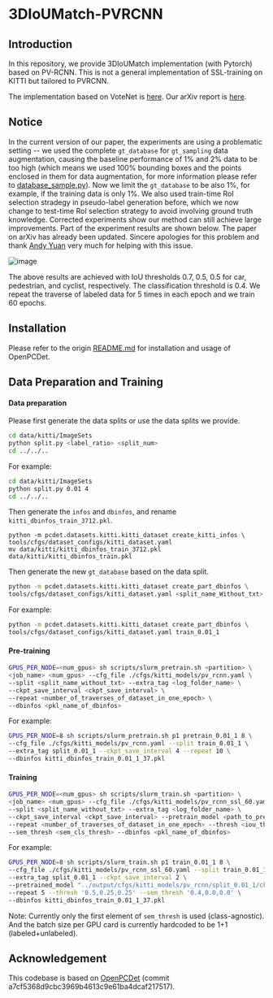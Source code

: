 # 3DIoUMatch-PVRCNN

## Introduction

In this repository, we provide 3DIoUMatch implementation (with Pytorch) based on PV-RCNN. This is not a general implementation of SSL-training on KITTI but tailored to PVRCNN.

The implementation based on VoteNet is [here](https://github.com/THU17cyz/3DIoUMatch). Our arXiv report is [here](https://arxiv.org/abs/2012.04355v3).

## Notice

In the current version of our paper, the experiments are using a problematic setting -- we used the complete `gt_database` for `gt_sampling` data augmentation, causing the baseline performance of 1% and 2% data to be too high (which means we used 100% bounding boxes and the points enclosed in them for data augmentation, for more information please refer to [database_sample.py](https://github.com/open-mmlab/OpenPCDet/blob/master/pcdet/datasets/augmentor/database_sampler.py)). Now we limit the `gt_database` to be also 1%, for example, if the training data is only 1%. We also used train-time RoI selection stradegy in pseudo-label generation before, which we now change to test-time RoI selection strategy to avoid involving ground truth knowledge. Corrected experiments show our method can still achieve large improvements. Part of the experiment results are shown below. The paper on arXiv has already been updated. Sincere apologies for this problem and thank [Andy Yuan](https://github.com/AndyYuan96) very much for helping with this issue.

![image](https://user-images.githubusercontent.com/52420115/122535862-8873fe00-d056-11eb-9ad3-bd41d76f6af9.png) 

The above results are achieved with IoU thresholds 0.7, 0.5, 0.5 for car, pedestrian, and cyclist, respectively. The classification threshold is 0.4. We repeat the traverse of labeled data for 5 times in each epoch and we train 60 epochs.


## Installation

Please refer to the origin [README.md](./README_OpenPCDet.md) for installation and usage of OpenPCDet.

## Data Preparation and Training

#### Data preparation

Please first generate the data splits or use the data splits we provide.

```bash
cd data/kitti/ImageSets
python split.py <label_ratio> <split_num>
cd ../../..
```

For example:

```bash
cd data/kitti/ImageSets
python split.py 0.01 4
cd ../../..
```

Then generate the `infos` and `dbinfos`, and rename `kitti_dbinfos_train_3712.pkl`.

```
python -m pcdet.datasets.kitti.kitti_dataset create_kitti_infos \
tools/cfgs/dataset_configs/kitti_dataset.yaml
mv data/kitti/kitti_dbinfos_train_3712.pkl data/kitti/kitti_dbinfos_train.pkl
```

Then generate the new `gt_database` based on the data split.

```bash
python -m pcdet.datasets.kitti.kitti_dataset create_part_dbinfos \
tools/cfgs/dataset_configs/kitti_dataset.yaml <split_name_Without_txt>
```

For example:

```bash
python -m pcdet.datasets.kitti.kitti_dataset create_part_dbinfos \
tools/cfgs/dataset_configs/kitti_dataset.yaml train_0.01_1
```

#### Pre-training

```bash
GPUS_PER_NODE=<num_gpus> sh scripts/slurm_pretrain.sh <partition> \
<job_name> <num_gpus> --cfg_file ./cfgs/kitti_models/pv_rcnn.yaml \
--split <split_name_without_txt> --extra_tag <log_folder_name> \
--ckpt_save_interval <ckpt_save_interval> \
--repeat <number_of_traverses_of_dataset_in_one_epoch> \
--dbinfos <pkl_name_of_dbinfos>
```

For example:

```bash
GPUS_PER_NODE=8 sh scripts/slurm_pretrain.sh p1 pretrain_0.01_1 8 \
--cfg_file ./cfgs/kitti_models/pv_rcnn.yaml --split train_0.01_1 \
--extra_tag split_0.01_1 --ckpt_save_interval 4 --repeat 10 \
--dbinfos kitti_dbinfos_train_0.01_1_37.pkl
```

#### Training

```bash
GPUS_PER_NODE=<num_gpus> sh scripts/slurm_train.sh <partition> \
<job_name> <num_gpus> --cfg_file ./cfgs/kitti_models/pv_rcnn_ssl_60.yaml \
--split <split_name_without_txt> --extra_tag <log_folder_name> \
--ckpt_save_interval <ckpt_save_interval> --pretrain_model <path_to_pretrain_model> \
--repeat <number_of_traverses_of_dataset_in_one_epoch> --thresh <iou_thresh> \
--sem_thresh <sem_cls_thresh> --dbinfos <pkl_name_of_dbinfos>
```

For example:

```bash
GPUS_PER_NODE=8 sh scripts/slurm_train.sh p1 train_0.01_1 8 \
--cfg_file ./cfgs/kitti_models/pv_rcnn_ssl_60.yaml --split train_0.01_1 \
--extra_tag split_0.01_1 --ckpt_save_interval 2 \
--pretrained_model "../output/cfgs/kitti_models/pv_rcnn/split_0.01_1/ckpt/checkpoint_epoch_80.pth" \
--repeat 5 --thresh '0.5,0.25,0.25' --sem_thresh '0.4,0.0,0.0' \
--dbinfos kitti_dbinfos_train_0.01_1_37.pkl
```

Note: Currently only the first element of `sem_thresh` is used (class-agnostic). And the batch size per GPU card is currently hardcoded to be 1+1 (labeled+unlabeled).

## Acknowledgement

This codebase is based on [OpenPCDet](https://github.com/open-mmlab/OpenPCDet) (commit a7cf5368d9cbc3969b4613c9e61ba4dcaf217517).


